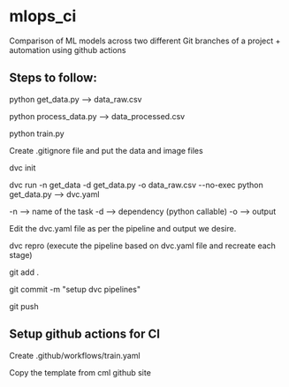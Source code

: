 # mlops_ci
Comparison of ML models across two different Git branches of a project + automation using github actions

## Steps to follow:

python get_data.py --> data_raw.csv

python process_data.py --> data_processed.csv

python train.py

Create .gitignore file and put the data and image files

dvc init

dvc run -n get_data -d get_data.py -o data_raw.csv --no-exec python get_data.py --> dvc.yaml

-n --> name of the task
-d --> dependency (python callable)
-o --> output

Edit the dvc.yaml file as per the pipeline and output we desire.

dvc repro (execute the pipeline based on dvc.yaml file and recreate each stage)

git add .

git commit -m "setup dvc pipelines"

git push

## Setup github actions for CI

Create .github/workflows/train.yaml

Copy the template from cml github site






